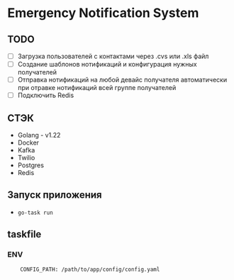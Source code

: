 # Emergency Notification System

## TODO
- [ ] Загрузка пользователей с контактами через .cvs или .xls файл
- [ ] Создание шаблонов нотификаций и конфигурация нужных получателей
- [ ] Отправка нотификаций на любой девайс получателя автоматически при отравке нотификаций всей группе получателей
- [ ] Подключить Redis

## СТЭК
- Golang - v1.22
- Docker
- Kafka
- Twilio
- Postgres
- Redis

## Запуск приложения 

- `go-task run`


## taskfile
### ENV
```
    CONFIG_PATH: /path/to/app/config/config.yaml
```